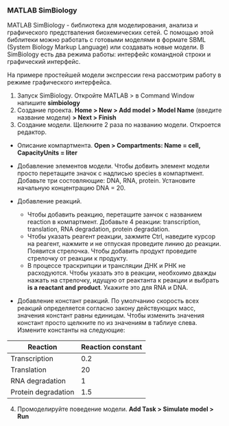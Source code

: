 ### MATLAB SimBiology 

MATLAB SimBiology - библиотека для моделирования, анализа и графического предстваления биохемических сетей. С помощью этой библитеки можно работать с готовыми моделями в формате SBML (System Biology Markup Language) или создавать новые модели. В SimBiology есть два режима работы: интерфейс командной строки и графический интерфейс.

На примере простейшей модели экспрессии гена рассмотрим работу в режиме графического интерфейса.

1. Запуск SimBiology. Откройте MATLAB > в Command Window напишите **simbiology**
2. Создание проекта. **Home > New > Add model > Model Name** (введите название модели) **> Next > Finish**
3. Создание модели. Щелкните 2 раза по названию модели. Откроется редактор. 
* Описание компартмента. **Open > Compartments: Name = cell, CapacityUnits = liter**
* Добавление элементов модели. Чтобы добвить элемент модели просто перетащите значок с надписью species в компартмент. Добавьте три состовляющие: DNA, RNA, protein. Установите начальную концентрацию DNA = 20.
* Добавление реакций. 

    - Чтобы добавить реакцию, перетащите занчок с названием reaction в компартмент. Добавьте 4 реакции: transcription, translation, RNA degradation, protein degradation.
    - Чтобы указать реагент реакции, зажмите Ctrl, наведите курсор на реагент, нажмите и не отпуская проведите линию до реакции. Появится стрелочка. Чтобы добавить продукт проведите стрелочку от реакции к продукту.
    - В процессе траскрипции и трансляции ДНК и РНК не расходуются. Чтобы указать это в реакции, необхоимо дважды нажать на стрелочку, идущую от реактанта к реакции и выбрать **is a reactant and product**. Укажите это для RNA и DNA.
  
* Добавление констант реакций. По умолчанию скорость всех реакций определяется согласно закону действующих масс, значения констант равны единицам. Чтобы изменить значения констант просто щелкните по из значениям в таблиуе слева. Измените константы на следующие:

Reaction            | Reaction constant
---                 | ---
Transcription       | 0.2
Translation         | 20
RNA degradation     | 1
Protein degradation | 1.5

4. Промоделируйте поведение модели. **Add Task > Simulate model > Run**
